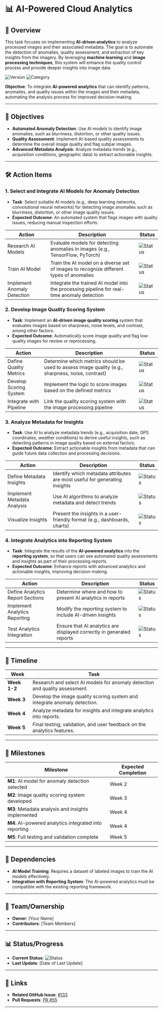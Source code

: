 # 📊 AI-Powered Cloud Analytics

## **📖 Overview**
This task focuses on implementing **AI-driven analytics** to analyze processed images and their associated metadata. The goal is to automate the detection of anomalies, quality assessment, and extraction of key insights from the imagery. By leveraging **machine learning** and **image processing techniques**, this system will enhance the quality control process and provide deeper insights into image data.

![Version](https://img.shields.io/badge/effort-HIGH-red) ![Category](https://img.shields.io/badge/category-Innovation-purple)

**Objective**: To integrate **AI-powered analytics** that can identify patterns, anomalies, and quality issues within the images and their metadata, automating the analysis process for improved decision-making.

---

## **🎯 Objectives**
- **Automated Anomaly Detection**: Use AI models to identify image anomalies, such as blurriness, distortion, or other quality issues.
- **Quality Assessment**: Implement AI-based quality assessments to determine the overall image quality and flag subpar images.
- **Advanced Metadata Analysis**: Analyze metadata trends (e.g., acquisition conditions, geographic data) to extract actionable insights.

---

## **🛠️ Action Items**
### 1. **Select and Integrate AI Models for Anomaly Detection**
   - **Task**: Select suitable AI models (e.g., deep learning networks, convolutional neural networks) for detecting image anomalies such as blurriness, distortion, or other image quality issues.
   - **Expected Outcome**: An automated system that flags images with quality issues, reducing manual inspection efforts.
   
   | Action | Description | Status |
   |--------|-------------|--------|
   | Research AI Models | Evaluate models for detecting anomalies in images (e.g., TensorFlow, PyTorch) | ![Status](https://img.shields.io/badge/status-To--Do-lightgrey) |
   | Train AI Model | Train the AI model on a diverse set of images to recognize different types of anomalies | ![Status](https://img.shields.io/badge/status-To--Do-lightgrey) |
   | Implement Anomaly Detection | Integrate the trained AI model into the processing pipeline for real-time anomaly detection | ![Status](https://img.shields.io/badge/status-To--Do-lightgrey) |

### 2. **Develop Image Quality Scoring System**
   - **Task**: Implement an **AI-driven image quality scoring** system that evaluates images based on sharpness, noise levels, and contrast, among other factors.
   - **Expected Outcome**: Automatically score image quality and flag low-quality images for review or reprocessing.
   
   | Action | Description | Status |
   |--------|-------------|--------|
   | Define Quality Metrics | Determine which metrics should be used to assess image quality (e.g., sharpness, noise, contrast) | ![Status](https://img.shields.io/badge/status-To--Do-lightgrey) |
   | Develop Scoring System | Implement the logic to score images based on the defined metrics | ![Status](https://img.shields.io/badge/status-To--Do-lightgrey) |
   | Integrate with Pipeline | Link the quality scoring system with the image processing pipeline | ![Status](https://img.shields.io/badge/status-To--Do-lightgrey) |

### 3. **Analyze Metadata for Insights**
   - **Task**: Use AI to analyze metadata trends (e.g., acquisition date, GPS coordinates, weather conditions) to derive useful insights, such as detecting patterns in image quality based on external factors.
   - **Expected Outcome**: Extract actionable insights from metadata that can guide future data collection and processing decisions.
   
   | Action | Description | Status |
   |--------|-------------|--------|
   | Define Metadata Insights | Identify which metadata attributes are most useful for generating insights | ![Status](https://img.shields.io/badge/status-To--Do-lightgrey) |
   | Implement Metadata Analysis | Use AI algorithms to analyze metadata and detect trends | ![Status](https://img.shields.io/badge/status-To--Do-lightgrey) |
   | Visualize Insights | Present the insights in a user-friendly format (e.g., dashboards, charts) | ![Status](https://img.shields.io/badge/status-To--Do-lightgrey) |

### 4. **Integrate Analytics into Reporting System**
   - **Task**: Integrate the results of the **AI-powered analytics** into the **reporting system**, so that users can see automated quality assessments and insights as part of their processing reports.
   - **Expected Outcome**: Enhance reports with advanced analytics and actionable insights, improving decision-making.
   
   | Action | Description | Status |
   |--------|-------------|--------|
   | Define Analytics Report Sections | Determine where and how to present AI analytics in reports | ![Status](https://img.shields.io/badge/status-To--Do-lightgrey) |
   | Implement Analytics Reporting | Modify the reporting system to include AI-driven insights | ![Status](https://img.shields.io/badge/status-To--Do-lightgrey) |
   | Test Analytics Integration | Ensure that AI analytics are displayed correctly in generated reports | ![Status](https://img.shields.io/badge/status-To--Do-lightgrey) |

---

## **📅 Timeline**

| Week | Task |
|------|------|
| **Week 1-2** | Research and select AI models for anomaly detection and quality assessment. |
| **Week 3** | Develop the image quality scoring system and integrate anomaly detection. |
| **Week 4** | Analyze metadata for insights and integrate analytics into reports. |
| **Week 5** | Final testing, validation, and user feedback on the analytics features. |

---

## **🎯 Milestones**

| Milestone | Expected Completion |
|-----------|---------------------|
| **M1**: AI model for anomaly detection selected | Week 2 |
| **M2**: Image quality scoring system developed | Week 3 |
| **M3**: Metadata analysis and insights implemented | Week 4 |
| **M4**: AI-powered analytics integrated into reporting | Week 4 |
| **M5**: Full testing and validation complete | Week 5 |

---

## **🧩 Dependencies**
- **AI Model Training**: Requires a dataset of labeled images to train the AI models effectively.
- **Integration with Reporting System**: The AI-powered analytics must be compatible with the existing reporting framework.

---

## **👥 Team/Ownership**
- **Owner**: [Your Name]
- **Contributors**: [Team Members]

---

## **📊 Status/Progress**
- **Current Status**: ![Status](https://img.shields.io/badge/status-To--Do-lightgrey)
- **Last Update**: [Date of Last Update]

---

## **🔗 Links**
- **Related GitHub Issue**: [#133](https://github.com/yourrepo/issues/133)
- **Pull Requests**: [PR #55](https://github.com/yourrepo/pull/55)

---
